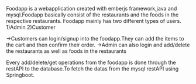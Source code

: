 Foodapp is a webapplication created with emberjs framework,java and mysql.Foodapp basically consist of the restaurants and the foods in the respective restaurants.
Foodapp mainly has two different types of users.
1)Admin
2)Customer

->Customers can login/signup into the foodapp.They can add the items to the cart and then confirm their order.
->Admin can also login and add/delete the restaurants as well as foods in the restaurants

Every add/delete/get operations from the foodapp is done through the restAPI to the database.To fetch the datas from the mysql restAPI using Springboot.
